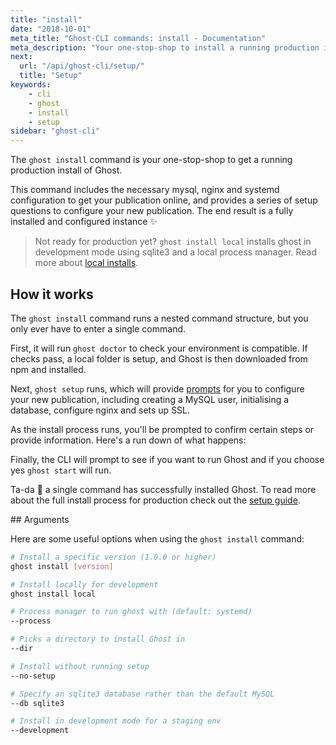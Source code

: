 ```yaml
---
title: "install"
date: "2018-10-01"
meta_title: "Ghost-CLI commands: install - Documentation"
meta_description: "Your one-stop-shop to install a running production instance of Ghost."
next:
  url: "/api/ghost-cli/setup/"
  title: "Setup"
keywords:
    - cli
    - ghost
    - install
    - setup
sidebar: "ghost-cli"
---
```


The `ghost install` command is your one-stop-shop to get a running production install of Ghost.

This command includes the necessary mysql, nginx and systemd configuration to get your publication online, and provides a series of setup questions to configure your new publication. The end result is a fully installed and configured instance ✨

> Not ready for production yet? `ghost install local` installs ghost in development mode using sqlite3 and a local process manager. Read more about [local installs](/install/local/). 


## How it works

The `ghost install` command runs a nested command structure, but you only ever have to enter a single command. 

First, it will run `ghost doctor` to check your environment is compatible. If checks pass, a local folder is setup, and Ghost is then downloaded from npm and installed.

Next, `ghost setup` runs, which will provide [prompts](/install/ubuntu/#install-questions) for you to configure your new publication, including creating a MySQL user, initialising a database, configure nginx and sets up SSL. 

As the install process runs, you'll be prompted to confirm certain steps or provide information. Here's a run down of what happens:

Finally, the CLI will prompt to see if you want to run Ghost and if you choose yes `ghost start` will run. 

Ta-da 🎉 a single command has successfully installed Ghost. To read more about the full install process for production check out the [setup guide](/install/ubuntu/).


## Arguments

Here are some useful options when using the `ghost install` command: 

```bash
# Install a specific version (1.0.0 or higher)
ghost install [version]

# Install locally for development
ghost install local

# Process manager to run ghost with (default: systemd)
--process

# Picks a directory to install Ghost in
--dir

# Install without running setup
--no-setup

# Specify an sqlite3 database rather than the default MySQL
--db sqlite3

# Install in development mode for a staging env
--development
```
